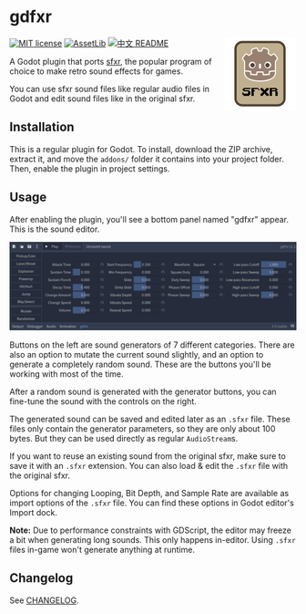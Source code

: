 # gdfxr

<img src="icon.png?raw=true"  align="right" />

[![MIT license](https://img.shields.io/badge/license-MIT-blue.svg)](LICENSE)
[![AssetLib](https://img.shields.io/badge/AssetLib-gdfxr-478cbf)](https://godotengine.org/asset-library/asset/1249)
[![中文 README](https://img.shields.io/badge/README-%E4%B8%AD%E6%96%87-red)](README-zh_CN.md)

A Godot plugin that ports [sfxr](https://www.drpetter.se/project_sfxr.html "DrPetter's homepage - sfxr"),
the popular program of choice to make retro sound effects for games.

You can use sfxr sound files like regular audio files in Godot and edit sound files like in the
original sfxr.

## Installation

This is a regular plugin for Godot. To install, download the ZIP archive, extract it, and move the
`addons/` folder it contains into your project folder. Then, enable the plugin in project settings.

## Usage

After enabling the plugin, you'll see a bottom panel named "gdfxr" appear.
This is the sound editor.

<p align="center">
  <img src="screenshots/editor.png?raw=true" />
</p>

Buttons on the left are sound generators of 7 different categories. There are also an option to
mutate the current sound slightly, and an option to generate a completely random sound.
These are the buttons you'll be working with most of the time.

After a random sound is generated with the generator buttons, you can fine-tune the sound with
the controls on the right.

The generated sound can be saved and edited later as an `.sfxr` file.
These files only contain the generator parameters, so they are only about 100 bytes.
But they can be used directly as regular `AudioStream`s.

If you want to reuse an existing sound from the original sfxr, make sure to save it with an
`.sfxr` extension. You can also load & edit the `.sfxr` file with the original sfxr.

Options for changing Looping, Bit Depth, and Sample Rate are available as import options
of the `.sfxr` file. You can find these options in Godot editor's Import dock.

**Note:** Due to performance constraints with GDScript, the editor may freeze a bit when generating
long sounds. This only happens in-editor.
Using `.sfxr` files in-game won't generate anything at runtime.

## Changelog

See [CHANGELOG](CHANGELOG.md).
